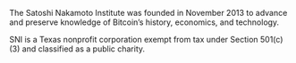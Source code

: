 The Satoshi Nakamoto Institute was founded in November 2013 to advance and preserve knowledge of Bitcoin’s history, economics, and technology.

SNI is a Texas nonprofit corporation exempt from tax under Section 501(c)(3) and classified as a public charity.
